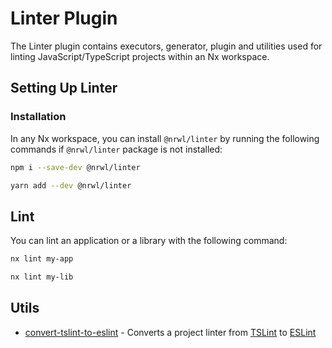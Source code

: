 # Linter Plugin

The Linter plugin contains executors, generator, plugin and utilities used for linting JavaScript/TypeScript projects within an Nx workspace.

## Setting Up Linter

### Installation

In any Nx workspace, you can install `@nrwl/linter` by running the following commands if `@nrwl/linter` package is not installed:

```bash
npm i --save-dev @nrwl/linter
```

```bash
yarn add --dev @nrwl/linter
```

## Lint

You can lint an application or a library with the following command:

```bash
nx lint my-app
```

```bash
nx lint my-lib
```

## Utils

- [convert-tslint-to-eslint](/angular/convert-tslint-to-eslint) - Converts a project linter from [TSLint](https://palantir.github.io/tslint/) to [ESLint](https://eslint.org/)
